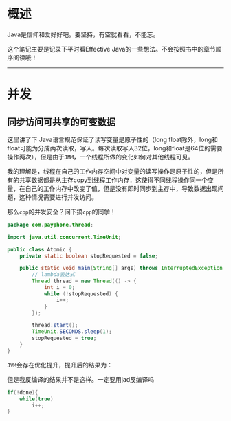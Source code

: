 # 概述

Java是信仰和爱好好吧。要坚持，有空就看看，不能忘。

这个笔记主要是记录下平时看Effective Java的一些想法。不会按照书中的章节顺序阅读哦！

---

# 并发

## 同步访问可共享的可变数据

这里讲了下 Java语言规范保证了读写变量是原子性的（long float除外，long和float可能为分成两次读取，写入。每次读取写入32位，long和float是64位的需要操作两次），但是由于`JMM`，一个线程所做的变化如何对其他线程可见。

我的理解是，线程在自己的工作内存空间中对变量的读写操作是原子性的，但是所有的共享数据都是从主存copy到线程工作内存，这使得不同线程操作同一个变量，在自己的工作内存中改变了值，但是没有即时同步到主存中，导致数据出现问题，这种情况需要进行并发访问。

那么`cpp`的并发安全？问下搞`cpp`的同学！

```java
package com.payphone.thread;

import java.util.concurrent.TimeUnit;

public class Atomic {
    private static boolean stopRequested = false;

    public static void main(String[] args) throws InterruptedException {
        // lambda表达式
        Thread thread = new Thread(() -> {
            int i = 0;
            while (!stopRequested) {
                i++;
            }
        });

        thread.start();
        TimeUnit.SECONDS.sleep(1);
        stopRequested = true;
    }
}
```

`JVM`会存在优化提升，提升后的结果为：

但是我反编译的结果并不是这样。一定要用jad反编译吗

```java
if(!done){
    while(true)
        i++;
}
```

